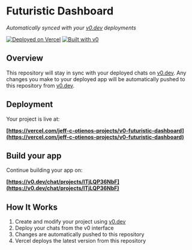 # Futuristic Dashboard

*Automatically synced with your [v0.dev](https://v0.dev) deployments*

[![Deployed on Vercel](https://img.shields.io/badge/Deployed%20on-Vercel-black?style=for-the-badge&logo=vercel)](https://vercel.com/jeff-c-otienos-projects/v0-futuristic-dashboard)
[![Built with v0](https://img.shields.io/badge/Built%20with-v0.dev-black?style=for-the-badge)](https://v0.dev/chat/projects/ITjLQP36NbF)

## Overview

This repository will stay in sync with your deployed chats on [v0.dev](https://v0.dev).
Any changes you make to your deployed app will be automatically pushed to this repository from [v0.dev](https://v0.dev).

## Deployment

Your project is live at:

**[https://vercel.com/jeff-c-otienos-projects/v0-futuristic-dashboard](https://vercel.com/jeff-c-otienos-projects/v0-futuristic-dashboard)**

## Build your app

Continue building your app on:

**[https://v0.dev/chat/projects/ITjLQP36NbF](https://v0.dev/chat/projects/ITjLQP36NbF)**

## How It Works

1. Create and modify your project using [v0.dev](https://v0.dev)
2. Deploy your chats from the v0 interface
3. Changes are automatically pushed to this repository
4. Vercel deploys the latest version from this repository